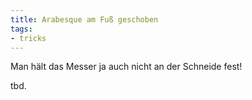 ```yaml
---
title: Arabesque am Fuß geschoben
tags:
- tricks
---
```


Man hält das Messer ja auch nicht an der Schneide fest!

tbd.
